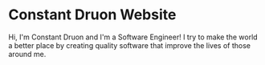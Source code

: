 # Constant Druon Website

Hi, I'm Constant Druon and I'm a Software Engineer! I try to make the world a better place by creating quality software
that improve the lives of those around me.
